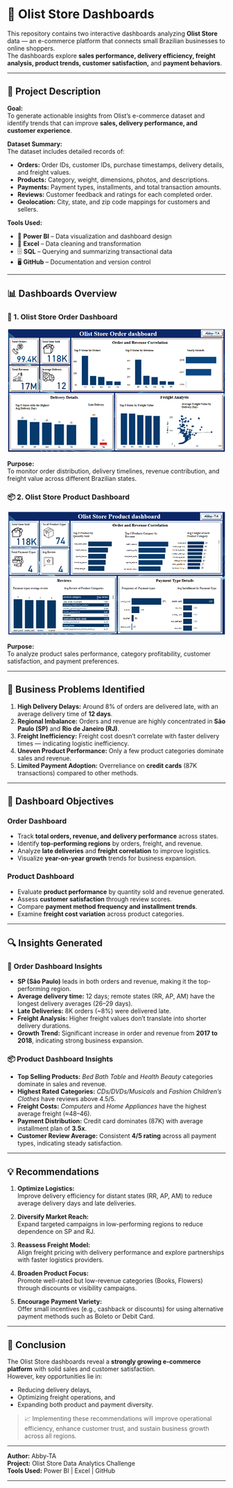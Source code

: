# 🛒 Olist Store Dashboards

This repository contains two interactive dashboards analyzing **Olist Store** data — an e-commerce platform that connects small Brazilian businesses to online shoppers.  
The dashboards explore **sales performance, delivery efficiency, freight analysis, product trends, customer satisfaction,** and **payment behaviors**.

---

## 🧠 Project Description

**Goal:**  
To generate actionable insights from Olist’s e-commerce dataset and identify trends that can improve **sales, delivery performance, and customer experience**.

**Dataset Summary:**  
The dataset includes detailed records of:
- **Orders:** Order IDs, customer IDs, purchase timestamps, delivery details, and freight values.  
- **Products:** Category, weight, dimensions, photos, and descriptions.  
- **Payments:** Payment types, installments, and total transaction amounts.  
- **Reviews:** Customer feedback and ratings for each completed order.  
- **Geolocation:** City, state, and zip code mappings for customers and sellers.

**Tools Used:**  
- 🧩 **Power BI** – Data visualization and dashboard design  
- 🧮 **Excel** – Data cleaning and transformation  
- 🗄️ **SQL** – Querying and summarizing transactional data  
- 🖥️ **GitHub** – Documentation and version control  

---

## 📊 Dashboards Overview

### 🧾 1. Olist Store **Order Dashboard**
![Order Dashboard](images/overview_dashboard.png)

**Purpose:**  
To monitor order distribution, delivery timelines, revenue contribution, and freight value across different Brazilian states.

### 📦 2. Olist Store **Product Dashboard**
![Product Dashboard](images/performance_dashboard.png)

**Purpose:**  
To analyze product sales performance, category profitability, customer satisfaction, and payment preferences.

---

## 🚨 Business Problems Identified

1. **High Delivery Delays:** Around 8% of orders are delivered late, with an average delivery time of **12 days**.  
2. **Regional Imbalance:** Orders and revenue are highly concentrated in **São Paulo (SP)** and **Rio de Janeiro (RJ)**.  
3. **Freight Inefficiency:** Freight cost doesn’t correlate with faster delivery times — indicating logistic inefficiency.  
4. **Uneven Product Performance:** Only a few product categories dominate sales and revenue.  
5. **Limited Payment Adoption:** Overreliance on **credit cards** (87K transactions) compared to other methods.

---

## 🎯 Dashboard Objectives

### **Order Dashboard**
- Track **total orders, revenue, and delivery performance** across states.  
- Identify **top-performing regions** by orders, freight, and revenue.  
- Analyze **late deliveries** and **freight correlation** to improve logistics.  
- Visualize **year-on-year growth** trends for business expansion.  

### **Product Dashboard**
- Evaluate **product performance** by quantity sold and revenue generated.  
- Assess **customer satisfaction** through review scores.  
- Compare **payment method frequency and installment trends**.  
- Examine **freight cost variation** across product categories.  

---

## 🔍 Insights Generated

### 🧾 **Order Dashboard Insights**
- **SP (São Paulo)** leads in both orders and revenue, making it the top-performing region.  
- **Average delivery time:** 12 days; remote states (RR, AP, AM) have the longest delivery averages (26–29 days).  
- **Late Deliveries:** 8K orders (~8%) were delivered late.  
- **Freight Analysis:** Higher freight values don’t translate into shorter delivery durations.  
- **Growth Trend:** Significant increase in order and revenue from **2017 to 2018**, indicating strong business expansion.

### 📦 **Product Dashboard Insights**
- **Top Selling Products:** *Bed Bath Table* and *Health Beauty* categories dominate in sales and revenue.  
- **Highest Rated Categories:** *CDs/DVDs/Musicals* and *Fashion Children’s Clothes* have reviews above 4.5/5.  
- **Freight Costs:** *Computers* and *Home Appliances* have the highest average freight (≈48–46).  
- **Payment Distribution:** Credit card dominates (87K) with average installment plan of **3.5x**.  
- **Customer Review Average:** Consistent **4/5 rating** across all payment types, indicating steady satisfaction.

---

## 💡 Recommendations

1. **Optimize Logistics:**  
   Improve delivery efficiency for distant states (RR, AP, AM) to reduce average delivery days and late deliveries.  

2. **Diversify Market Reach:**  
   Expand targeted campaigns in low-performing regions to reduce dependence on SP and RJ.  

3. **Reassess Freight Model:**  
   Align freight pricing with delivery performance and explore partnerships with faster logistics providers.  

4. **Broaden Product Focus:**  
   Promote well-rated but low-revenue categories (Books, Flowers) through discounts or visibility campaigns.  

5. **Encourage Payment Variety:**  
   Offer small incentives (e.g., cashback or discounts) for using alternative payment methods such as Boleto or Debit Card.  

---

## 🧭 Conclusion

The Olist Store dashboards reveal a **strongly growing e-commerce platform** with solid sales and customer satisfaction.  
However, key opportunities lie in:
- Reducing delivery delays,  
- Optimizing freight operations, and  
- Expanding both product and payment diversity.  

> 📈 Implementing these recommendations will improve operational efficiency, enhance customer trust, and sustain business growth across all regions.

---

**Author:** Abby-TA  
**Project:** Olist Store Data Analytics Challenge  
**Tools Used:** Power BI | Excel | GitHub  

---
